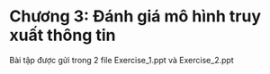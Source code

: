 # Chương 3: Đánh giá mô hình truy xuất thông tin

Bài tập được gửi trong 2 file Exercise_1.ppt và Exercise_2.ppt
